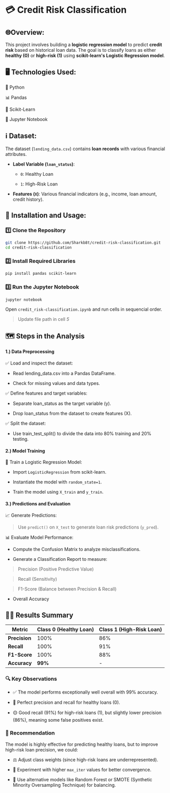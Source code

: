 # 💳 Credit Risk Classification

## 🌐Overview:

This project involves building a **logistic regression model** to predict **credit risk** based on historical loan data. The goal is to classify loans as either **healthy (0)** or **high-risk (1)** using **scikit-learn's Logistic Regression model**.  

## 🖥️ Technologies Used:

🐍 Python

📊 Pandas

🤖 Scikit-Learn

📒 Jupyter Notebook  

## ℹ️ Dataset:

The dataset (`lending_data.csv`) contains **loan records** with various financial attributes.  

- **Label Variable (`loan_status`)**:

  - `0`: Healthy Loan

  - `1`: High-Risk Loan

- **Features (`X`)**: Various financial indicators (e.g., income, loan amount, credit history).  

## 🔧 Installation and Usage:

### 1️⃣ Clone the Repository

```bash
git clone https://github.com/Sharkb8t/credit-risk-classification.git
cd credit-risk-classification
```

### 2️⃣ Install Required Libraries

```bash
pip install pandas scikit-learn
```

### 3️⃣ Run the Jupyter Notebook

```bash
jupyter notebook
```

Open `credit_risk-classification.ipynb` and run cells in sequencial order.
> Update file path in cell *5*

## 🗺️ Steps in the Analysis

#### 1.) Data Preprocessing

✅ Load and inspect the dataset:

- Read lending_data.csv into a Pandas DataFrame.

- Check for missing values and data types.

✅ Define features and target variables:

- Separate loan_status as the target variable (y).

- Drop loan_status from the dataset to create features (X).

✅ Split the dataset:

- Use train_test_split() to divide the data into 80% training and 20% testing.

#### 2.) Model Training

🚀 Train a Logistic Regression Model:

- Import `LogisticRegression` from scikit-learn.

- Instantiate the model with `random_state=1`.

- Train the model using `X_train` and `y_train`.

#### 3.) Predictions and Evaluation

📈 Generate Predictions:

> Use `predict()` on `X_test` to generate loan risk predictions (`y_pred`).

📊 Evaluate Model Performance:

- Compute the Confusion Matrix to analyze misclassifications.

- Generate a Classification Report to measure:

> Precision (Positive Predictive Value)

> Recall (Sensitivity)

> F1-Score (Balance between Precision & Recall)

- Overall Accuracy

## 🧑‍🔬 Results Summary

| Metric        | Class 0 (Healthy Loan) | Class 1 (High-Risk Loan) |
|--------------|------------------------|--------------------------|
| **Precision**  | 100%                   | 86%                      |
| **Recall**     | 100%                   | 91%                      |
| **F1-Score**   | 100%                   | 88%                      |
| **Accuracy**   | **99%**                 | -                        |

### 🔍 Key Observations

- ✅ The model performs exceptionally well overall with 99% accuracy.

- 🔵 Perfect precision and recall for healthy loans (0).

- 🟡 Good recall (91%) for high-risk loans (1), but slightly lower precision (86%), meaning some false positives exist.

### 📑 Recommendation

The model is highly effective for predicting healthy loans, but to improve high-risk loan precision, we could:

- ⚖️ Adjust class weights (since high-risk loans are underrepresented).

- 🔄 Experiment with higher `max_iter` values for better convergence.

- 🌲 Use alternative models like Random Forest or SMOTE (Synthetic Minority Oversampling Technique) for balancing.
